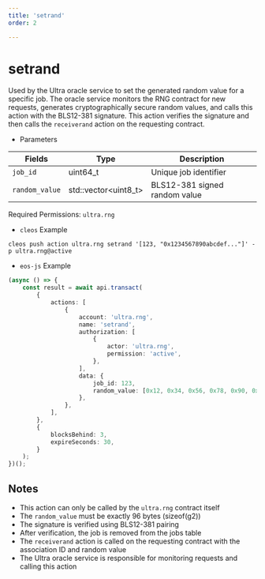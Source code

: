 ```yaml
---
title: 'setrand'
order: 2

---
```


# setrand

Used by the Ultra oracle service to set the generated random value for a specific job. The oracle service monitors the RNG contract for new requests, generates cryptographically secure random values, and calls this action with the BLS12-381 signature. This action verifies the signature and then calls the `receiverand` action on the requesting contract.

-   Parameters

| Fields         | Type                    | Description                                    |
| -------------- | ----------------------- | ---------------------------------------------- |
| `job_id`       | uint64_t                | Unique job identifier                          |
| `random_value` | std::vector\<uint8_t>   | BLS12-381 signed random value                  |

Required Permissions: `ultra.rng`

-   `cleos` Example

```shell script
cleos push action ultra.rng setrand '[123, "0x1234567890abcdef..."]' -p ultra.rng@active
```

-   `eos-js` Example

```typescript
(async () => {
    const result = await api.transact(
        {
            actions: [
                {
                    account: 'ultra.rng',
                    name: 'setrand',
                    authorization: [
                        {
                            actor: 'ultra.rng',
                            permission: 'active',
                        },
                    ],
                    data: {
                        job_id: 123,
                        random_value: [0x12, 0x34, 0x56, 0x78, 0x90, 0xab, 0xcd, 0xef, ...],
                    },
                },
            ],
        },
        {
            blocksBehind: 3,
            expireSeconds: 30,
        }
    );
})();
```

## Notes

-   This action can only be called by the `ultra.rng` contract itself
-   The `random_value` must be exactly 96 bytes (sizeof(g2))
-   The signature is verified using BLS12-381 pairing
-   After verification, the job is removed from the jobs table
-   The `receiverand` action is called on the requesting contract with the association ID and random value
-   The Ultra oracle service is responsible for monitoring requests and calling this action 